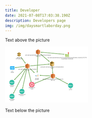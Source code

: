 ```yaml
---
title: Developer
date: 2021-07-08T17:03:38.190Z
description: Developers page
img: /img/daysmartlaborday.png
---
```



Text above the picture

![Arrows](img/daysmartarrows.png "DaySmartArrows")

Text below the picture